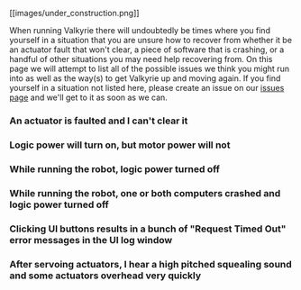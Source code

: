 [[images/under_construction.png]]

When running Valkyrie there will undoubtedly be times where you find yourself in a situation that you are unsure how to recover from whether it be an actuator fault that won't clear, a piece of software that is crashing, or a handful of other situations you may need help recovering from. On this page we will attempt to list all of the possible issues we think you might run into as well as the way(s) to get Valkyrie up and moving again. If you find yourself in a situation not listed here, please create an issue on our [issues page](https://github.com/NASA-JSC-Robotics/valkyrie/issues) and we'll get to it as soon as we can. 

### An actuator is faulted and I can't clear it

### Logic power will turn on, but motor power will not

### While running the robot, logic power turned off

### While running the robot, one or both computers crashed and logic power turned off

### Clicking UI buttons results in a bunch of "Request Timed Out" error messages in the UI log window

### After servoing actuators, I hear a high pitched squealing sound and some actuators overhead very quickly